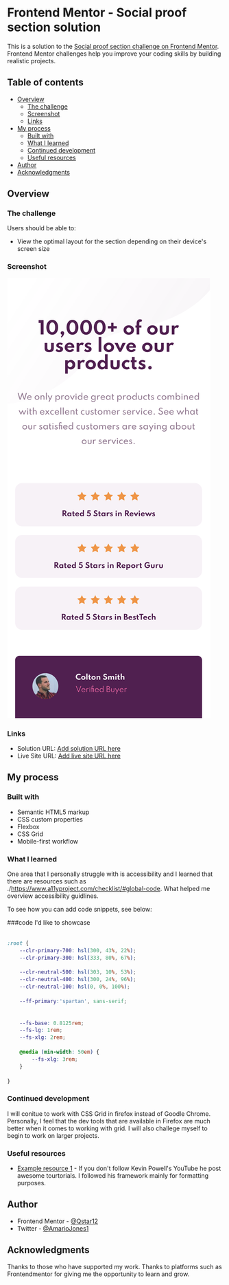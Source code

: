 # Frontend Mentor - Social proof section solution

This is a solution to the [Social proof section challenge on Frontend Mentor](https://www.frontendmentor.io/challenges/social-proof-section-6e0qTv_bA). Frontend Mentor challenges help you improve your coding skills by building realistic projects. 

## Table of contents

- [Overview](#overview)
  - [The challenge](#the-challenge)
  - [Screenshot](#screenshot)
  - [Links](#links)
- [My process](#my-process)
  - [Built with](#built-with)
  - [What I learned](#what-i-learned)
  - [Continued development](#continued-development)
  - [Useful resources](#useful-resources)
- [Author](#author)
- [Acknowledgments](#acknowledgments)


## Overview

### The challenge

Users should be able to:

- View the optimal layout for the section depending on their device's screen size

### Screenshot

![](./screenshotsocial.png)



### Links

- Solution URL: [Add solution URL here](https://your-solution-url.com)
- Live Site URL: [Add live site URL here](https://your-live-site-url.com)

## My process

### Built with

- Semantic HTML5 markup
- CSS custom properties
- Flexbox
- CSS Grid
- Mobile-first workflow

### What I learned

One area that I personally struggle with is accessibility and I learned that there are resources such as ./https://www.a11yproject.com/checklist/#global-code. What helped me overview accessibility guidlines.

To see how you can add code snippets, see below:


###code I'd like to showcase
```scss

:root {
    --clr-primary-700: hsl(300, 43%, 22%);
    --clr-primary-300: hsl(333, 80%, 67%);

    --clr-neutral-500: hsl(303, 10%, 53%);
    --clr-neutral-400: hsl(300, 24%, 96%);
    --clr-neutral-100: hsl(0, 0%, 100%);

    --ff-primary:'spartan', sans-serif;

    
    --fs-base: 0.8125rem;
    --fs-lg: 1rem;
    --fs-xlg: 2rem;

    @media (min-width: 50em) {
        --fs-xlg: 3rem;
    }
  
}

```

### Continued development

I will conitue to work with CSS Grid in firefox instead of Goodle Chrome. Personally, I feel that the dev tools that are available in Firefox are much better when it comes to working with grid. I will also challege myself to begin to work on larger projects.

### Useful resources

- [Example resource 1](https://youtu.be/K27WULzr2P8) - If you don't follow Kevin Powell's YouTube he post awesome tourtorials. I followed his framework mainly for formatting purposes. 

## Author

- Frontend Mentor - [@Qstar12](https://www.frontendmentor.io/profile/Qstar12)
- Twitter - [@AmarioJones1](https://twitter.com/AmarioJones1)

## Acknowledgments

Thanks to those who have supported my work. Thanks to platforms such as Frontendmentor for giving me the opportunity to learn and grow.

